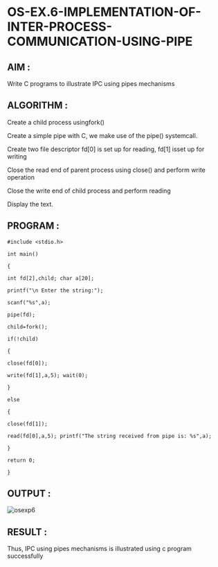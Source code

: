 # OS-EX.6-IMPLEMENTATION-OF-INTER-PROCESS-COMMUNICATION-USING-PIPE

## AIM :
Write C programs to illustrate IPC using pipes mechanisms

## ALGORITHM :
Create a child process usingfork()

Create a simple pipe with C, we make use of the pipe() systemcall.

Create two file descriptor fd[0] is set up for reading, fd[1] isset up for writing

Close the read end of parent process using close() and perform write operation

Close the write end of child process and perform reading

Display the text.


## PROGRAM :
```
#include <stdio.h>

int main()

{

int fd[2],child; char a[20];

printf("\n Enter the string:");

scanf("%s",a);

pipe(fd);

child=fork();

if(!child)

{

close(fd[0]);

write(fd[1],a,5); wait(0);

}

else

{

close(fd[1]);

read(fd[0],a,5); printf("The string received from pipe is: %s",a);

}

return 0;

}
```



## OUTPUT :

![osexp6](https://github.com/Skanthasishanth/OS-EX.6-IMPLEMENTATION-OF-INTER-PROCESS-COMMUNICATION-USING-PIPE/assets/118298456/3e95dd3e-4607-4758-9bf0-ae679bf730c0)

## RESULT :

Thus, IPC using pipes mechanisms is illustrated using c program successfully
